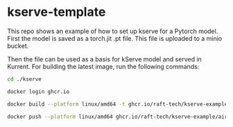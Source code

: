 # kserve-template

This repo shows an example of how to set up kserve for a Pytorch model. First the model is saved as a torch.jit .pt file. This file is uploaded to a minio bucket.

Then the file can be used as a basis for kServe model and served in Kurrent. For building the latest image, run the following commands:

```bash
cd ./kserve
```

```bash
docker login ghcr.io
```

```bash
docker build --platform linux/amd64 -t ghcr.io/raft-tech/kserve-example/aircraft-trajectory:0.1.0 .
```

```bash
docker push --platform linux/amd64 ghcr.io/raft-tech/kserve-example/aircraft-trajectory:0.1.0
```
